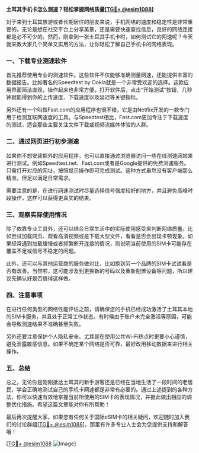 **土耳其手机卡怎么测速？轻松掌握网络质量[[TG💪+ @esim1088](https://t.me/s/esim1088)]**

对于来到土耳其旅游或者长期居住的朋友来说，手机网络的速度和稳定性是非常重要的。无论是想在社交平台上分享美景，还是需要快速查找信息，良好的网络连接都是必不可少的。然而，刚拿到一张土耳其手机卡时，如何测试它的网速呢？今天就来教大家几个简单又实用的方法，让你轻松了解自己手机卡的网络表现。

### 一、下载专业测速软件

首先推荐使用专业的测速软件。这些软件不仅能够准确测量网速，还能提供丰富的数据报告。比如著名的Speedtest by Ookla就是一个非常受欢迎的选择。这款应用界面简洁直观，操作起来也非常方便。打开软件后，点击“开始测试”按钮，几秒钟就能得到你的上传速度、下载速度以及延迟等关键指标。

另外还有一个叫做Fast.com的应用程序也很不错，它是由Netflix开发的一款专门用于检测互联网速度的工具。与Speedtest相比，Fast.com更加专注于下载速度的测试，适合那些主要关注文件下载或视频流媒体体验的人群。

### 二、通过网页进行初步测速

如果你不想安装额外的应用程序，也可以直接通过浏览器访问一些在线测速网站来进行测试。例如Speedtest.net、Fast.com或者是Google提供的免费测速服务。只需打开对应的网址，按照提示操作即可完成测试。这种方式虽然没有客户端那么精准，但足以满足日常需求。

需要注意的是，在进行网速测试时尽量选择信号强度较好的地方，并且避免高峰时段操作，这样可以获得更真实的结果。

### 三、观察实际使用情况

除了依靠专业工具外，还可以结合日常生活中的实际使用感受来判断网络质量。比如尝试加载网页、观看高清视频或是下载大型文件，看看是否会出现卡顿现象。如果经常遇到加载缓慢或者频繁断开连接的情况，则说明当前使用的SIM卡可能存在覆盖不足或信号不稳定的问题。

此外，还可以与其他运营商的服务做对比，比如换到另一个品牌的SIM卡试试看是否有改善。当然啦，这可能涉及到更换新的号码以及重新配置设备等问题，所以建议先确认好是否值得这样做。

### 四、注意事项

在进行任何类型的网络性能评估之前，请确保您的手机已经成功激活了土耳其本地的SIM卡服务，并且处于正常工作状态。有时候由于账户未完全激活等原因，可能会导致测速结果不准确甚至失败。

另外还要注意保护个人隐私安全。尤其是在使用公共Wi-Fi热点时更要小心谨慎，避免泄露敏感信息。如果不确定某个网络是否可靠，最好改用移动数据来进行相关操作。

### 五、总结

总之，无论你是刚刚抵达土耳其的新手游客还是已经在当地生活了一段时间的老居民，学会正确地测试自己的手机卡网速都是非常有必要的。通过上述提到的各种方法，你可以快速有效地掌握当前所使用的SIM卡的表现情况，并据此做出相应的调整优化措施。希望这篇文章能对你有所帮助！

最后再次提醒大家，如果您有任何关于国际eSIM卡的相关疑问，欢迎随时加入我们的讨论群组[[TG💪+ @esim1088](https://t.me/s/esim1088)]，那里有许多专业人士会为您提供支持和解答哦！

[[TG💪+ @esim1088](https://t.me/s/esim1088) ![Image](https://i.postimg.cc/4NQfJmqS/Snipaste-2025-05-13-00-14-12.png)]